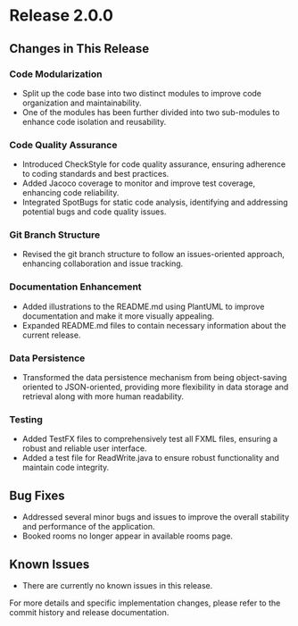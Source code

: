 # Release 2.0.0

## Changes in This Release

### Code Modularization

- Split up the code base into two distinct modules to improve code organization and maintainability.
- One of the modules has been further divided into two sub-modules to enhance code isolation and reusability.

### Code Quality Assurance

- Introduced CheckStyle for code quality assurance, ensuring adherence to coding standards and best practices.
- Added Jacoco coverage to monitor and improve test coverage, enhancing code reliability.
- Integrated SpotBugs for static code analysis, identifying and addressing potential bugs and code quality issues.

### Git Branch Structure

- Revised the git branch structure to follow an issues-oriented approach, enhancing collaboration and issue tracking.

### Documentation Enhancement

- Added illustrations to the README.md using PlantUML to improve documentation and make it more visually appealing.
- Expanded README.md files to contain necessary information about the current release.

### Data Persistence

- Transformed the data persistence mechanism from being object-saving oriented to JSON-oriented, providing more flexibility in data storage and retrieval along with more human readability.

### Testing

- Added TestFX files to comprehensively test all FXML files, ensuring a robust and reliable user interface.
- Added a test file for ReadWrite.java to ensure robust functionality and maintain code integrity.

## Bug Fixes

- Addressed several minor bugs and issues to improve the overall stability and performance of the application.
- Booked rooms no longer appear in available rooms page.

## Known Issues

- There are currently no known issues in this release.

For more details and specific implementation changes, please refer to the commit history and release documentation.
